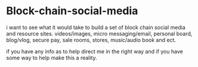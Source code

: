 # Block-chain-social-media
i want to see what it would take to build a set of block chain social media and resource sites. 
videos/images, micro messaging/email, personal board, blog/vlog, secure pay, sale rooms, stores, music/audio book and ect.

if you have any info as to help direct me in the right way and if you have some way to help make this a reality.
